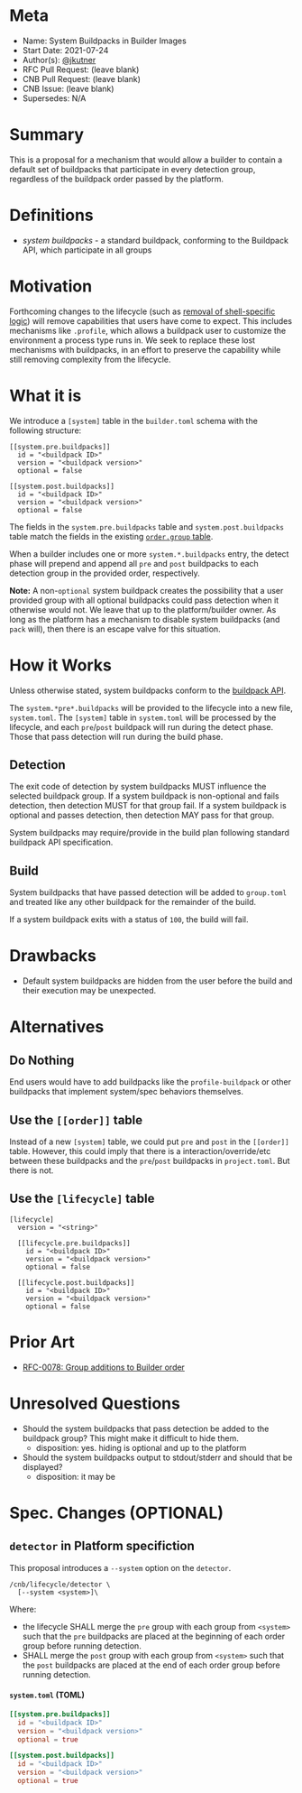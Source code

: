 # Meta
[meta]: #meta
- Name: System Buildpacks in Builder Images
- Start Date: 2021-07-24
- Author(s): [@jkutner](https://github.com/jkutner)
- RFC Pull Request: (leave blank)
- CNB Pull Request: (leave blank)
- CNB Issue: (leave blank)
- Supersedes: N/A

# Summary
[summary]: #summary

This is a proposal for a mechanism that would allow a builder to contain a default set of buildpacks that participate in every detection group, regardless of the buildpack order passed by the platform.

# Definitions
[definitions]: #definitions

* _system buildpacks_ - a standard buildpack, conforming to the Buildpack API, which participate in all groups

# Motivation
[motivation]: #motivation

Forthcoming changes to the lifecycle (such as [removal of shell-specific logic](https://github.com/buildpacks/rfcs/pull/168)) will remove capabilities that users have come to expect. This includes mechanisms like `.profile`, which allows a buildpack user to customize the environment a process type runs in. We seek to replace these lost mechanisms with buildpacks, in an effort to preserve the capability while still removing complexity from the lifecycle.

# What it is
[what-it-is]: #what-it-is

We introduce a `[system]` table in the `builder.toml` schema with the following structure:

```
[[system.pre.buildpacks]]
  id = "<buildpack ID>"
  version = "<buildpack version>"
  optional = false

[[system.post.buildpacks]]
  id = "<buildpack ID>"
  version = "<buildpack version>"
  optional = false
```

The fields in the `system.pre.buildpacks` table and `system.post.buildpacks` table match the fields in the existing [`order.group` table](https://buildpacks.io/docs/reference/config/builder-config/#order-_list-required_).

When a builder includes one or more `system.*.buildpacks` entry, the detect phase will prepend and append all `pre` and `post` buildpacks to each detection group in the provided order, respectively.

**Note:** A non-`optional` system buildpack creates the possibility that a user provided group with all optional buildpacks could pass detection when it otherwise would not. We leave that up to the platform/builder owner. As long as the platform has a mechanism to disable system buildpacks (and `pack` will), then there is an escape valve for this situation.

# How it Works
[how-it-works]: #how-it-works

Unless otherwise stated, system buildpacks conform to the [buildpack API](https://github.com/buildpacks/spec/blob/main/buildpack.md).

The `system.*pre*.buildpacks` will be provided to the lifecycle into a new file, `system.toml`. The `[system]` table in `system.toml` will be processed by the lifecycle, and each `pre`/`post` buildpack will run during the detect phase. Those that pass detection will run during the build phase.

## Detection

The exit code of detection by system buildpacks MUST influence the selected buildpack group. If a system buildpack is non-optional and fails detection, then detection MUST for that group fail. If a system buildpack is optional and passes detection, then detection MAY pass for that group.

System buildpacks may require/provide in the build plan following standard buildpack API specification.

## Build

System buildpacks that have passed detection will be added to `group.toml` and treated like any other buildpack for the remainder of the build.

If a system buildpack exits with a status of `100`, the build will fail.

# Drawbacks
[drawbacks]: #drawbacks

- Default system buildpacks are hidden from the user before the build and their execution may be unexpected.

# Alternatives
[alternatives]: #alternatives

## Do Nothing

End users would have to add buildpacks like the `profile-buildpack` or other buildpacks that implement system/spec behaviors themselves.

## Use the `[[order]]` table

Instead of a new `[system]` table, we could put `pre` and `post` in the `[[order]]` table. However, this could imply that there is a interaction/override/etc between these buildpacks and the `pre`/`post` buildpacks in `project.toml`. But there is not.

## Use the `[lifecycle]` table

```
[lifecycle]
  version = "<string>"

  [[lifecycle.pre.buildpacks]]
    id = "<buildpack ID>"
    version = "<buildpack version>"
    optional = false

  [[lifecycle.post.buildpacks]]
    id = "<buildpack ID>"
    version = "<buildpack version>"
    optional = false
```

# Prior Art
[prior-art]: #prior-art

- [RFC-0078: Group additions to Builder order](https://github.com/buildpacks/rfcs/blob/main/text/0078-group-additions.md)

# Unresolved Questions
[unresolved-questions]: #unresolved-questions

- Should the system buildpacks that pass detection be added to the buildpack group? This might make it difficult to hide them.
    - disposition: yes. hiding is optional and up to the platform
- Should the system buildpacks output to stdout/stderr and should that be displayed?
    - disposition: it may be

# Spec. Changes (OPTIONAL)
[spec-changes]: #spec-changes

## `detector` in Platform specifiction

This proposal introduces a `--system` option on the `detector`.

```
/cnb/lifecycle/detector \
  [--system <system>]\
```

Where:

* the lifecycle SHALL merge the `pre` group with each group from `<system>` such that the `pre` buildpacks are placed at the beginning of each order group before running detection.
* SHALL merge the `post` group with each group from `<system>` such that the `post` buildpacks are placed at the end of each order group before running detection.

#### `system.toml` (TOML)

```toml
[[system.pre.buildpacks]]
  id = "<buildpack ID>"
  version = "<buildpack version>"
  optional = true

[[system.post.buildpacks]]
  id = "<buildpack ID>"
  version = "<buildpack version>"
  optional = true
```


